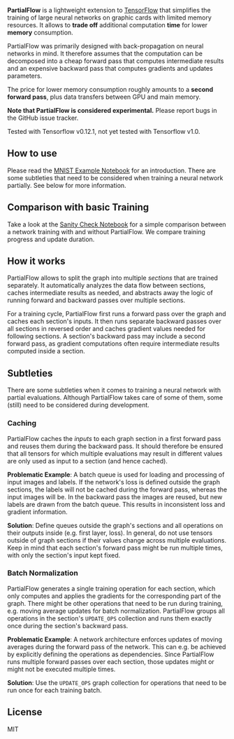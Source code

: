 **PartialFlow** is a lightweight extension to [TensorFlow](https://www.tensorflow.org) that simplifies the training of 
large neural networks on graphic cards with limited memory resources. It allows to **trade off** additional 
computation **time** for lower **memory** consumption.

PartialFlow was primarily designed with back-propagation on neural networks in mind. It therefore assumes
that the computation can be decomposed into a cheap forward pass that computes intermediate results and an expensive 
backward pass that computes gradients and updates parameters.

The price for lower memory consumption roughly amounts to a **second forward pass**, plus data transfers between GPU and 
main memory.

**Note that PartialFlow is considered experimental.** Please report bugs in the GitHub issue tracker.

Tested with Tensorflow v0.12.1, not yet tested with Tensorflow v1.0.


## How to use
Please read the [MNIST Example Notebook](MNIST-example.ipynb) for an introduction. There are some subtleties that need 
to be considered when training a neural network partially. See below for more information.

## Comparison with basic Training
Take a look at the [Sanity Check Notebook](Sanity-Check.ipynb) for a simple comparison between a network training with 
and without PartialFlow. We compare training progress and update duration.

## How it works
PartialFlow allows to split the graph into multiple *sections* that are trained separately. It automatically 
analyzes the data flow between sections, caches intermediate results as needed, and 
abstracts away the logic of running forward and backward passes over multiple sections.

For a training cycle, PartialFlow first runs a forward pass over the graph and caches each section's 
inputs. It then runs separate backward passes over all sections in reversed order and caches gradient values needed for 
following sections. A section's backward pass may include a second forward pass, as gradient computations often
 require intermediate results computed inside a section.

## Subtleties
There are some subtleties when it comes to training a neural network with partial evaluations. Although PartialFlow takes
 care of some of them, some (still) need to be considered during development.

### Caching
PartialFlow caches the _inputs_ to each graph section in a first forward pass and reuses them during the 
backward pass. It should therefore be ensured that all tensors for which multiple evaluations may result in different values
are only used as input to a section (and hence cached).

**Problematic Example**: A batch queue is used for loading and processing of input images and labels. If the network's 
loss is defined outside the graph sections, the labels will not be cached during the forward pass, whereas the input 
images will be. In the backward pass the images are reused, but new labels are drawn from the batch queue. This 
results in inconsistent loss and gradient information.

**Solution**: Define queues outside the graph's sections and all operations on their outputs inside (e.g. first layer, loss). In 
general, do not use tensors outside of graph sections if their values change across multiple evaluations.
Keep in mind that each section's forward pass might be run multiple times, with only the section's input kept fixed.

### Batch Normalization
PartialFlow generates a single training operation for each section, which only computes and applies the gradients for
the corresponding part of the graph. There might be other operations that need to be run during training, e.g. moving 
average updates for batch normalization. PartialFlow groups all operations in the section's `UPDATE_OPS` collection
and runs them exactly once during the section's backward pass.

**Problematic Example**: A network architecture enforces updates of moving averages during the forward pass of the network.
This can e.g. be achieved by explicitly defining the operations as dependencies. Since PartialFlow runs multiple forward
passes over each section, those updates might or might not be executed multiple times.

**Solution**: Use the `UPDATE_OPS` graph collection for operations that need to be run once for each training batch.

 
## License
MIT